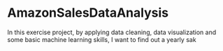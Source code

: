 # AmazonSalesDataAnalysis
In this exercise project, by applying data cleaning, data visualization and some basic machine learning skills, I want to find out a yearly sak
